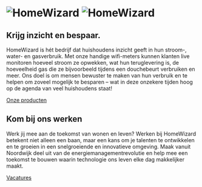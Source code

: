 # ![HomeWizard](profile/assets/logo.png#gh-light-mode-only) ![HomeWizard](profile/assets/logo-dark.png#gh-dark-mode-only)

## Krijg inzicht en bespaar.

HomeWizard is hét bedrijf dat huishoudens inzicht geeft in hun stroom-, water- en gasverbruik. Met onze handige wifi-meters kunnen klanten live monitoren hoeveel stroom ze opwekken, wat hun teruglevering is, de hoeveelheid gas die ze bijvoorbeeld tijdens een douchebeurt verbruiken en meer. Ons doel is om mensen bewuster te maken van hun verbruik en te helpen om zoveel mogelijk te besparen – wat in deze onzekere tijden hoog op de agenda van veel huishoudens staat!

[Onze producten](https://www.homewizard.com/nl/shop/)

## Kom bij ons werken
Werk jij mee aan de toekomst van wonen en leven? Werken bij HomeWizard betekent niet alleen een baan, maar een kans om je talenten te ontwikkelen en te groeien in een snelgroeiende en innovatieve omgeving. Maak vanuit Noordwijk deel uit van de energiemanagementrevolutie en help mee een toekomst te bouwen waarin technologie ons leven elke dag makkelijker maakt.

[Vacatures](https://www.homewizard.com/nl/vacatures/)

